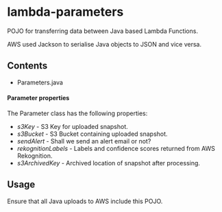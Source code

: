 # lambda-parameters

POJO for transferring data between Java based Lambda Functions. 

AWS used Jackson to serialise Java objects to JSON and vice versa.

## Contents

* Parameters.java

#### Parameter properties

The Parameter class has the following properties:
* *s3Key* - S3 Key for uploaded snapshot.
* *s3Bucket* - S3 Bucket containing uploaded snapshot.
* *sendAlert* - Shall we send an alert email or not?
* *rekognitionLabels* - Labels and confidence scores returned from AWS Rekognition.
* *s3ArchivedKey* - Archived location of snapshot after processing.

## Usage

Ensure that all Java uploads to AWS include this POJO.
